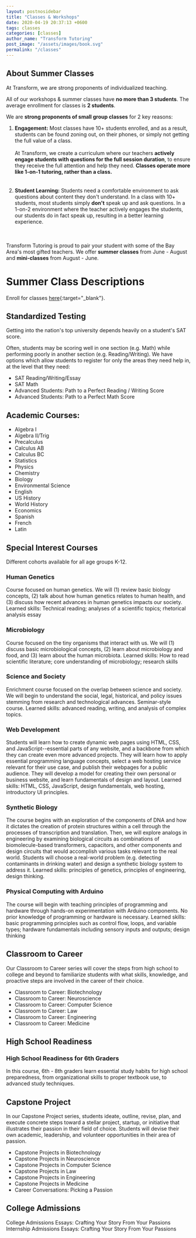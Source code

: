 ```yaml
---
layout: postnosidebar
title: "Classes & Workshops"
date: 2020-04-19 20:37:13 +0600
tags: classes
categories: [classes]
author_name: "Transform Tutoring"
post_image: "/assets/images/book.svg"
permalink: "/classes"
---
```


## About Summer Classes

At Transform, we are strong proponents of individualized teaching. 

All of our workshops & summer classes have __no more than 3 students__. The average enrollment for classes is __2 students__. 

We are __strong proponents of small group classes__ for 2 key reasons:

1. __Engagement:__ Most classes have 10+ students enrolled, and as a result, students can be found zoning out, on their phones, or simply not getting the full value of a class. <br><br> At Transform, we create a curriculum where our teachers __actively engage students with questions for the full session duration__, to ensure they receive the full attention and help they need. __Classes operate more like 1-on-1 tutoring, rather than a class.__
<br><br><br>
2. __Student Learning:__ Students need a comfortable environment to ask questions about content they don't understand. In a class with 10+ students, most students simply __don't__ speak up and ask questions. In a 1-on-2 environment where the teacher actively engages the students, our students do in fact speak up, resulting in a better learning experience.
<br><br><br>

Transform Tutoring is proud to pair your student with some of the Bay Area's most gifted teachers. We offer __summer classes__ from June - August and __mini-classes__ from August - June.

# Summer Class Descriptions

Enroll for classes [here](https://contact639801.typeform.com/to/OeBTvh){:target="_blank"}. 

## Standardized Testing 

Getting into the nation's top university depends heavily on a student's SAT score. 

Often, students may be scoring well in one section (e.g. Math) while performing poorly in another section (e.g. Reading/Writing). We have options which allow students to register for only the areas they need help in, at the level that they need: 

* SAT Reading/Writing/Essay
* SAT Math
* Advanced Students: Path to a Perfect Reading / Writing Score
* Advanced Students: Path to a Perfect Math Score

## Academic Courses: 
* Algebra I
* Algebra II/Trig
* Precalculus
* Calculus AB
* Calculus BC
* Statistics
* Physics
* Chemistry
* Biology
* Environmental Science
* English
* US History
* World History
* Economics
* Spanish
* French
* Latin

## Special Interest Courses 

Different cohorts available for all age groups K-12. 

### Human Genetics

Course focused on human genetics. We will (1) review basic biology concepts, (2) talk about how human genetics relates to human health, and (3) discuss how recent advances in human genetics impacts our society. Learned skills: Technical reading; analyses of a scientific topics; rhetorical analysis essay

### Microbiology

Course focused on the tiny organisms that interact with us. We will (1) discuss basic microbiological concepts, (2) learn about microbiology and food, and (3) learn about the human microbiota. Learned skills: How to read scientific literature; core understanding of microbiology; research skills

### Science and Society

Enrichment course focused on the overlap between science and society. We will begin to understand the social, legal, historical, and policy issues stemming from research and technological advances. Seminar-style course. Learned skills: advanced reading, writing, and analysis of complex topics.

### Web Development

Students will learn how to create dynamic web pages using HTML, CSS, and JavaScript--essential parts of any website, and a backbone from which they can create even more advanced projects. They will learn how to apply essential programming language concepts, select a web hosting service relevant for their use case, and publish their webpages for a public audience. They will develop a model for creating their own personal or business website, and learn fundamentals of design and layout. Learned skills: HTML, CSS, JavaScript, design fundamentals, web hosting, introductory UI principles.

### Synthetic Biology

The course begins with an exploration of the components of DNA and how it dictates the creation of protein structures within a cell through the processes of transcription and translation. Then, we will explore analogs in engineering by examining biological circuits as combinations of biomolecule-based transformers, capacitors, and other components and design circuits that would accomplish various tasks relevant to the real world. Students will choose a real-world problem (e.g. detecting contaminants in drinking water) and design a synthetic biology system to address it. Learned skills: principles of genetics, principles of engineering, design thinking. 

### Physical Computing with Arduino

The course will begin with teaching principles of programming and hardware through hands-on experimentation with Arduino components. No prior knowledge of programming or hardware is necessary. Learned skills: basic programming principles such as control flow, loops, and variable types; hardware fundamentals including sensory inputs and outputs; design thinking


## Classroom to Career

Our Classroom to Career series will cover the steps from high school to college and beyond to familiarize students with what skills, knowledge, and proactive steps are involved in the career of their choice. 

* Classroom to Career: Biotechnology
* Classroom to Career: Neuroscience
* Classroom to Career: Computer Science 
* Classroom to Career: Law
* Classroom to Career: Engineering
* Classroom to Career: Medicine 


## High School Readiness 

### High School Readiness for 6th Graders
In this course, 6th - 8th graders learn essential study habits for high school preparedness, from organizational skills to proper textbook use, to advanced study techniques.

## Capstone Project

In our Capstone Project series, students ideate, outline, revise, plan, and execute concrete steps toward a stellar project, startup, or initiative that illustrates their passion in their field of choice. Students will devise their own academic, leadership, and volunteer opportunities in their area of passion. 

* Capstone Projects in Biotechnology
* Capstone Projects in Neuroscience
* Capstone Projects in Computer Science 
* Capstone Projects in Law
* Capstone Projects in Engineering
* Capstone Projects in Medicine
* Career Conversations: Picking a Passion

## College Admissions  

College Admissions Essays: Crafting Your Story From Your Passions
Internship Admissions Essays: Crafting Your Story From Your Passions
